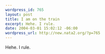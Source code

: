 ```yaml
--- 
wordpress_id: 765
layout: post
title: I am on the train
excerpt: Hehe. I rule.
date: 2004-03-01 15:02:12 -06:00
wordpress_url: http://new.nata2.org/?p=765
---
```

Hehe. I rule.
